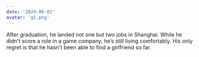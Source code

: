 ```yaml
---
date: '2024-06-02'
avatar: 'g1.png'
---
```


After graduation, he landed not one but two jobs in Shanghai. While he didn’t score a role in a game company, he’s still living comfortably. His only regret is that he hasn't been able to find a girlfriend so far.
